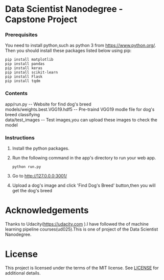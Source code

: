 # Data Scientist Nanodegree - Capstone Project

### Prerequisites

You need to install python,such as python 3 from https://www.python.org/.
Then you should install these packages listed below using pip:

```
pip install matplotlib
pip install pandas 
pip install keras 
pip install scikit-learn
pip install Flask
pip install tqdm
```

### Contents
app/run.py                      -- Website for find dog's breed <br>
models/weights.best.VGG19.hdf5  -- Pre-traind VGG19 modle file for dog's breed classifying <br>
data/test_images                -- Test images,you can upload these images to check the model


### Instructions
1. Install the python packages.

2. Run the following command in the app's directory to run your web app.

    `python run.py`

3. Go to http://127.0.0.0:3001/

4. Upload a dog's image and click 'Find Dog's Breed' button,then you will get the dog's breed


# Acknowledgements
Thanks to Udacity(https://udacity.com ).I have followed the of machine learning pipeline courses(ud025).This is one of project of the Data Scientist Nanodegree.


# License

This project is licensed under the terms of the MIT license. See [LICENSE](https://github.com/ahomer/dog_guess/blob/master/LICENSE) for additional details.
